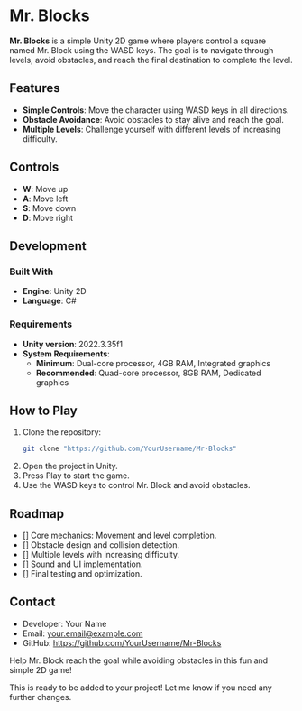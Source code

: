 # Mr. Blocks

**Mr. Blocks** is a simple Unity 2D game where players control a square named Mr. Block using the WASD keys. The goal is to navigate through levels, avoid obstacles, and reach the final destination to complete the level.

## Features
- **Simple Controls**: Move the character using WASD keys in all directions.
- **Obstacle Avoidance**: Avoid obstacles to stay alive and reach the goal.
- **Multiple Levels**: Challenge yourself with different levels of increasing difficulty.

## Controls
- **W**: Move up
- **A**: Move left
- **S**: Move down
- **D**: Move right

## Development

### Built With
- **Engine**: Unity 2D
- **Language**: C#

### Requirements
- **Unity version**: 2022.3.35f1
- **System Requirements**:
  - **Minimum**: Dual-core processor, 4GB RAM, Integrated graphics
  - **Recommended**: Quad-core processor, 8GB RAM, Dedicated graphics

## How to Play
1. Clone the repository:
   ```bash
   git clone "https://github.com/YourUsername/Mr-Blocks"
   ```
2. Open the project in Unity.
3. Press Play to start the game.
4. Use the WASD keys to control Mr. Block and avoid obstacles.

## Roadmap
 - [] Core mechanics: Movement and level completion.
 - [] Obstacle design and collision detection.
 - [] Multiple levels with increasing difficulty.
 - [] Sound and UI implementation.
 - [] Final testing and optimization.

## Contact
- Developer: Your Name
- Email: your.email@example.com
- GitHub: https://github.com/YourUsername/Mr-Blocks

Help Mr. Block reach the goal while avoiding obstacles in this fun and simple 2D game!

This is ready to be added to your project! Let me know if you need any further changes.
